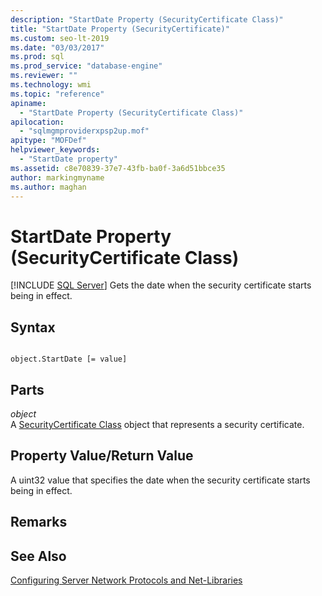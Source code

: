 ```yaml
---
description: "StartDate Property (SecurityCertificate Class)"
title: "StartDate Property (SecurityCertificate)"
ms.custom: seo-lt-2019
ms.date: "03/03/2017"
ms.prod: sql
ms.prod_service: "database-engine"
ms.reviewer: ""
ms.technology: wmi
ms.topic: "reference"
apiname: 
  - "StartDate Property (SecurityCertificate Class)"
apilocation: 
  - "sqlmgmproviderxpsp2up.mof"
apitype: "MOFDef"
helpviewer_keywords: 
  - "StartDate property"
ms.assetid: c8e70839-37e7-43fb-ba0f-3a6d51bbce35
author: markingmyname
ms.author: maghan
---
```

# StartDate Property (SecurityCertificate Class)
[!INCLUDE [SQL Server](../../../includes/applies-to-version/sqlserver.md)]
  Gets the date when the security certificate starts being in effect.  
  
## Syntax  
  
```  
  
object.StartDate [= value]  
```  
  
## Parts  
 *object*  
 A [SecurityCertificate Class](../../../relational-databases/wmi-provider-configuration-classes/securitycertificate-class/securitycertificate-class.md) object that represents a security certificate.  
  
## Property Value/Return Value  
 A uint32 value that specifies the date when the security certificate starts being in effect.  
  
## Remarks  
  
## See Also  
 [Configuring Server Network Protocols and Net-Libraries](https://msdn.microsoft.com/library/ms177485\(v=sql.100\).aspx)  
  
  
